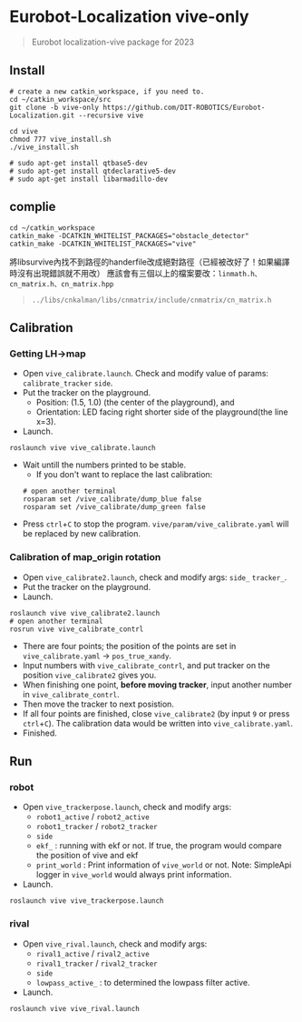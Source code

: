 # Eurobot-Localization vive-only
> Eurobot localization-vive package for 2023

## Install
```bash=1
# create a new catkin_workspace, if you need to.
cd ~/catkin_workspace/src
git clone -b vive-only https://github.com/DIT-ROBOTICS/Eurobot-Localization.git --recursive vive

cd vive
chmod 777 vive_install.sh
./vive_install.sh

# sudo apt-get install qtbase5-dev
# sudo apt-get install qtdeclarative5-dev
# sudo apt-get install libarmadillo-dev
```

## complie
```bash=1
cd ~/catkin_workspace
catkin_make -DCATKIN_WHITELIST_PACKAGES="obstacle_detector"
catkin_make -DCATKIN_WHITELIST_PACKAGES="vive"
```
將libsurvive內找不到路徑的handerfile改成絕對路徑（已經被改好了！如果編譯時沒有出現錯誤就不用改）
應該會有三個以上的檔案要改：`linmath.h、cn_matrix.h、cn_matrix.hpp`
> `../libs/cnkalman/libs/cnmatrix/include/cnmatrix/cn_matrix.h`


## Calibration
### Getting LH->map
- Open `vive_calibrate.launch`. Check and modify value of params: `calibrate_tracker` `side`.
- Put the tracker on the playground. 
  - Position: (1.5, 1.0) (the center of the playground), and 
  - Orientation: LED facing right shorter side of the playground(the line x=3). 
- Launch. 
```bash=1
roslaunch vive vive_calibrate.launch
```
- Wait untill the numbers printed to be stable. 
  - If you don't want to replace the last calibration:
  ```bash=1
  # open another terminal
  rosparam set /vive_calibrate/dump_blue false
  rosparam set /vive_calibrate/dump_green false
  ```
- Press `ctrl`+`C` to stop the program. `vive/param/vive_calibrate.yaml` will be replaced by new calibration.

### Calibration of map_origin rotation
- Open `vive_calibrate2.launch`, check and modify args: `side_` `tracker_`.
- Put the tracker on the playground.
- Launch.
```bash=1
roslaunch vive vive_calibrate2.launch
# open another terminal
rosrun vive vive_calibrate_contrl
```
- There are four points; the position of the points are set in `vive_calibrate.yaml` -> `pos_true_xandy`.
- Input numbers with `vive_calibrate_contrl`, and put tracker on the position `vive_calibrate2` gives you.
- When finishing one point, **before moving tracker**, input another number in `vive_calibrate_contrl`.
- Then move the tracker to next posistion. 
- If all four points are finished, close `vive_calibrate2` (by input `9` or press `ctrl`+`C`). The calibration data would be written into `vive_calibrate.yaml`.
- Finished.

## Run
### robot
- Open `vive_trackerpose.launch`, check and modify args: 
  - `robot1_active` / `robot2_active` 
  - `robot1_tracker` / `robot2_tracker`
  - `side` 
  - `ekf_` : running with ekf or not. If true, the program would compare the position of vive and ekf
  - `print_world` : Print information of `vive_world` or not. Note: SimpleApi logger in `vive_world` would always print information.
- Launch.
```bash=1
roslaunch vive vive_trackerpose.launch
```

### rival
- Open `vive_rival.launch`, check and modify args: 
  - `rival1_active` / `rival2_active` 
  - `rival1_tracker` / `rival2_tracker`
  - `side`
  - `lowpass_active_` : to determined the lowpass filter active. 
- Launch.
```bash=1
roslaunch vive vive_rival.launch
```
